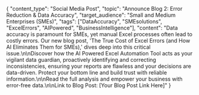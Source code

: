 {
  "content_type": "Social Media Post",
  "topic": "Announce Blog 2: Error Reduction & Data Accuracy",
  "target_audience": "Small and Medium Enterprises (SMEs)",
  "tags": ["DataAccuracy", "SMEsolutions", "ExcelErrors", "AIPowered", "BusinessIntelligence"],
  "content": "Data accuracy is paramount for SMEs, yet manual Excel processes often lead to costly errors. Our new blog post, 'The True Cost of Excel Errors (and How AI Eliminates Them for SMEs),' dives deep into this critical issue.\n\nDiscover how the AI Powered Excel Automation Tool acts as your vigilant data guardian, proactively identifying and correcting inconsistencies, ensuring your reports are flawless and your decisions are data-driven. Protect your bottom line and build trust with reliable information.\n\nRead the full analysis and empower your business with error-free data.\n\nLink to Blog Post: [Your Blog Post Link Here]"
}